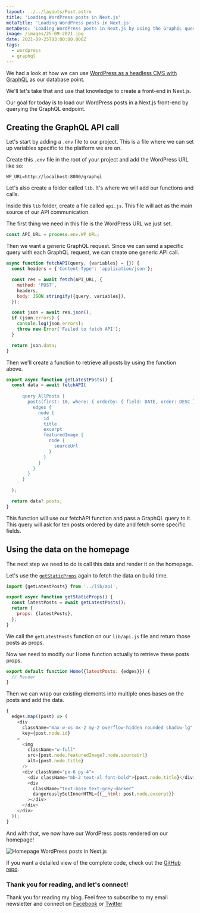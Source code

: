 ```yaml
---
layout: ../../layouts/Post.astro
title: 'Loading WordPress posts in Next.js'
metaTitle: 'Loading WordPress posts in Next.js'
metaDesc: 'Loading WordPress posts in Next.js by using the GraphQL query'
image: /images/25-09-2021.jpg
date: 2021-09-25T03:00:00.000Z
tags:
  - wordpress
  - graphql
---
```


We had a look at how we can use [WordPress as a headless CMS with GraphQL](https://daily-dev-tips.com/posts/wordpress-headless-cms-graphql/) as our database point.

We'll let's take that and use that knowledge to create a front-end in Next.js.

Our goal for today is to load our WordPress posts in a Next.js front-end by querying the GraphQL endpoint.

## Creating the GraphQL API call

Let's start by adding a `.env` file to our project. This is a file where we can set up variables specific to the platform we are on.

Create this `.env` file in the root of your project and add the WordPress URL like so:

```
WP_URL=http://localhost:8000/graphql
```

Let's also create a folder called `lib`. It's where we will add our functions and calls.

Inside this `lib` folder, create a file called `api.js`. This file will act as the main source of our API communication.

The first thing we need in this file is the WordPress URL we just set.

```js
const API_URL = process.env.WP_URL;
```

Then we want a generic GraphQL request. Since we can send a specific query with each GraphQL request, we can create one generic API call.

```js
async function fetchAPI(query, {variables} = {}) {
  const headers = {'Content-Type': 'application/json'};

  const res = await fetch(API_URL, {
    method: 'POST',
    headers,
    body: JSON.stringify({query, variables}),
  });

  const json = await res.json();
  if (json.errors) {
    console.log(json.errors);
    throw new Error('Failed to fetch API');
  }

  return json.data;
}
```

Then we'll create a function to retrieve all posts by using the function above.

```js
export async function getLatestPosts() {
  const data = await fetchAPI(
    `
      query AllPosts {
        posts(first: 10, where: { orderby: { field: DATE, order: DESC } }) {
          edges {
            node {
              id
              title
              excerpt
              featuredImage {
                node {
                  sourceUrl
                }
              }
            }
          }
        }
      }
    `
  );

  return data?.posts;
}
```

This function will use our fetchAPI function and pass a GraphQL query to it.
This query will ask for ten posts ordered by date and fetch some specific fields.

## Using the data on the homepage

The next step we need to do is call this data and render it on the homepage.

Let's use the [`getStaticProps`](https://daily-dev-tips.com/posts/nextjs-page-options-and-how-they-work/) again to fetch the data on build time.

```js
import {getLatestPosts} from '../lib/api';

export async function getStaticProps() {
  const latestPosts = await getLatestPosts();
  return {
    props: {latestPosts},
  };
}
```

We call the `getLatestPosts` function on our `lib/api.js` file and return those posts as props.

Now we need to modify our Home function actually to retrieve these posts props.

```js
export default function Home({latestPosts: {edges}}) {
  // Render
}
```

Then we can wrap our existing elements into multiple ones bases on the posts and add the data.

```js
{
  edges.map((post) => (
    <div
      className="max-w-xs mx-2 my-2 overflow-hidden rounded shadow-lg"
      key={post.node.id}
    >
      <img
        className="w-full"
        src={post.node.featuredImage?.node.sourceUrl}
        alt={post.node.title}
      />
      <div className="px-6 py-4">
        <div className="mb-2 text-xl font-bold">{post.node.title}</div>
        <div
          className="text-base text-grey-darker"
          dangerouslySetInnerHTML={{__html: post.node.excerpt}}
        ></div>
      </div>
    </div>
  ));
}
```

And with that, we now have our WordPress posts rendered on our homepage!

![Homepage WordPress posts in Next.js](https://cdn.hashnode.com/res/hashnode/image/upload/v1631945456524/1JhFhvWQZ.png)

If you want a detailed view of the complete code, check out the [GitHub repo](https://github.com/rebelchris/next-tailwind/tree/wordpress-posts-home).

### Thank you for reading, and let's connect!

Thank you for reading my blog. Feel free to subscribe to my email newsletter and connect on [Facebook](https://www.facebook.com/DailyDevTipsBlog) or [Twitter](https://twitter.com/DailyDevTips1)
